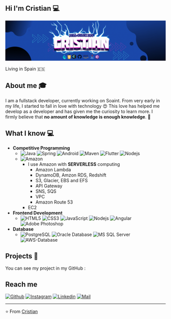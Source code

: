 ## Hi I'm Cristian :computer:

![Cristian](https://github.com/cristianbaeza0612/images_readme/blob/4846d818989544458fca84bf3a458f84b0d515e1/banner/banner.gif)

Living in Spain :es:

## About me :mortar_board:
I am a fullstack developer, currently working on Soaint. From very early in my life, I started to fall in love with technology 😍 This love has helped me develop as a developer and has given me the curiosity to learn more. I firmly believe that **no amount of knowledge is enough knowledge**. 🧠

## What I know :computer:
- **Competitive Programming**
	- ![Java](http://img.shields.io/badge/-Java-007396?style=flat-square&logo=java&logoColor=ffffff)
	![Spring](http://img.shields.io/badge/-Spring-6DB33F?style=flat-square&logo=spring&logoColor=ffffff)
	![Android](http://img.shields.io/badge/-Android-3DDC84?style=flat-square&logo=android&logoColor=ffffff)
	![Maven](http://img.shields.io/badge/-Maven-1565c0?style=flat-square&logo=apache-maven)
	![Flutter](https://img.shields.io/badge/-Flutter-black?style=flat-square&logo=flutter)
	![Nodejs](https://img.shields.io/badge/-Nodejs-black?style=flat-square&logo=Node.js)
	- ![Amazon](https://img.shields.io/badge/-AWS-black?style=flat-square&logo=amazon)
	  - I use Amazon with **SERVERLESS** computing
	  	- Amazon Lambda
	  	- DynamoDB, Amzon RDS, Redshift
	  	- S3, Glacier, EBS and EFS
	 	- API Gateway
	 	- SNS, SQS
	 	- VPC
	 	- Amazon Route 53
	  - EC2
- **Frontend Development**
	- ![HTML5](https://img.shields.io/badge/-HTML5-%23E44D27?style=flat-square&logo=html5&logoColor=ffffff)
	![CSS3](https://img.shields.io/badge/-CSS3-%231572B6?style=flat-square&logo=css3)
	![JavaScript](https://img.shields.io/badge/-JavaScript-%23F7DF1C?style=flat-square&logo=javascript&logoColor=000000&labelColor=%23F7DF1C&color=%23FFCE5A)
	![Nodejs](https://img.shields.io/badge/-Nodejs-black?style=flat-square&logo=Node.js)
	![Angular](https://img.shields.io/badge/-Angular-%23282C34?style=flat-square&logo=angular)
	![Adobe Photoshop](http://img.shields.io/badge/-Abode%20Photoshop-26C9FF?style=flat-square&logo=adobe-photoshop&logoColor=ffffff)
- **Database**
	- ![PostgreSQL](https://img.shields.io/badge/-PostgreSQL-336791?style=flat-square&logo=postgresql)
	![Oracle Database](http://img.shields.io/badge/-Oracle-DD0031?style=flat-square&logo=oracle)
	![MS SQL Server](http://img.shields.io/badge/-MS%20SQL%20Server-CC2927?style=flat-square&logo=microsoft-sql-server&logoColor=ffffff)
	![AWS-Database](https://img.shields.io/badge/-AWSDatabase-black?style=flat-square&logo=amazon)

## Projects :thinking:
You can see my project in my GitHub :
<Insert page>

## Reach me 
[![Github](https://img.shields.io/github/followers/sarthakbh321?label=Follow&style=social)](https://github.com/Sarthakbh321)
[![Instagram](https://img.shields.io/badge/-@sarthak_bharadwaj-red?style=flat-square&logo=instagram&logoColor=white&link=https://www.instagram.com/sarthak_bharadwaj_/)](https://www.instagram.com/sarthak_bharadwaj_/)
[![Linkedin](https://img.shields.io/badge/-Sarthak%20Bharadwaj-blue?style=flat-square&logo=linkedin&logoColor=white&link=https://www.linkedin.com/in/sarthak-bharadwaj-8552b5110/)](https://www.linkedin.com/in/sarthak-bharadwaj-8552b5110/)
[![Mail](https://img.shields.io/badge/-sarthakbh321@gmail.com-gray?style=flat-square&logo=gmail&logoColor=red&link=https://www.linkedin.com/in/sarthak-bharadwaj-8552b5110/)](mailto:sarthakbh321@gmail.com)

---
⭐️ From [Cristian](https://github.com/cristianbaeza0612)
